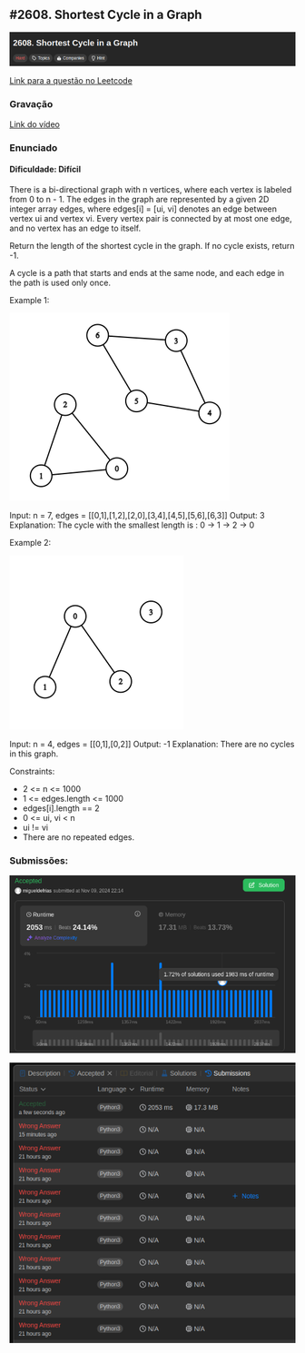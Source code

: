 ## #2608. Shortest Cycle in a Graph

![image](../images/questao3/TITLESHORTESTPATH.png)

[Link para a questão no Leetcode](https://leetcode.com/problems/shortest-cycle-in-a-graph/description/)

### Gravação
[Link do vídeo](https://youtu.be/Pns_iZv4RRI)

### Enunciado
#### Dificuldade: Difícil

There is a bi-directional graph with n vertices, where each vertex is labeled from 0 to n - 1. The edges in the graph are represented by a given 2D integer array edges, where edges[i] = [ui, vi] denotes an edge between vertex ui and vertex vi. Every vertex pair is connected by at most one edge, and no vertex has an edge to itself.

Return the length of the shortest cycle in the graph. If no cycle exists, return -1.

A cycle is a path that starts and ends at the same node, and each edge in the path is used only once.


Example 1:

![image](../images/questao3/example1.png)

Input: n = 7, edges = [[0,1],[1,2],[2,0],[3,4],[4,5],[5,6],[6,3]]
Output: 3
Explanation: The cycle with the smallest length is : 0 -> 1 -> 2 -> 0 
 

Example 2:

![image](../images/questao3/example2.png)

Input: n = 4, edges = [[0,1],[0,2]]
Output: -1
Explanation: There are no cycles in this graph.


Constraints:

- 2 <= n <= 1000
- 1 <= edges.length <= 1000
- edges[i].length == 2
- 0 <= ui, vi < n
- ui != vi
- There are no repeated edges.

### Submissões: 

![image](../images/questao3/SubmissionA.png)

![image](../images/questao3/Submissions.png)
